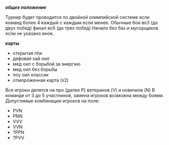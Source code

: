 ***общее положение***

Турнир будет проводится по двойной олимпийской системе если команд более 4 каждый с каждым если менее.
Обычные бои во3 (до двух побед) финал во5 (до трех побед)
Начало без баз и мусорщиков если не указано иное.

**карты**

  + открытая ntw
  + дефовая хай оил 
  + мед оил с борьбой за энергию
  + мед оил без борьбы
  + лоу оил классик
  + отмороженная карта (x2)
  
  
Все игроки делятся на про (далее P) ветеранов (V) и новичков (N)
В команде от 3 до 5 участников, замена игроков возможна между боями.
Допустимые комбинации игроков на поле:

  + PVN
  + PNN
  + VVV
  + VVN
  + ?PPN
  + ?PVV
